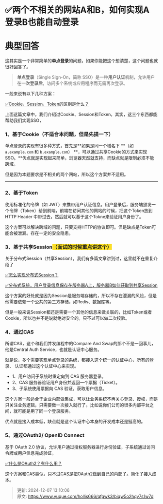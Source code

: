 # ✅两个不相关的网站A和B，如何实现A登录B也能自动登录

# 典型回答


这其实是一个非常简单的**单点登录**的问题，如果你能把这个想清楚，这个问题也就很好回答了。



> **单点登录**（Single Sign-On，简称 SSO）是一种**用户认证**机制，允许用户在**一次登录后**，访问多个系统或应用程序而无需再次登录。
>



一般来说有以下几种方案：



[✅Cookie，Session，Token的区别是什么？](https://www.yuque.com/hollis666/qfgwk3/chxc9y)



上面这篇文章中，我们介绍过Cookie、Session和Token，其实，这三个东西都能帮助我们实现SSO，

### 1、基于Cookie（不适合本问题，但是先提一下）


单点登录的实现有很多种方式，首先是**如果是同一个域名下 **（如 `a.example.com` 和 `b.example.com`）  **，可以通过共享Cookie的方式来实现SSO。**优点就是实现起来简单，浏览器天然就支持，而缺点就是限制必须不能跨域。



但是因为本题要求是不相关的两个网站，所以这个方案并不适用。

****

### 2、基于Token


使用标准化的令牌（如 JWT）来携带用户认证信息。用户登录后，服务端颁发一个令牌（Token）给到前端，前端在访问其他的网站的时候，把这个Token放到HTTP Header 中带过去，然后就可以基于这个Tokne来验证用户身份了。



这个方案可以解决跨域的问题，只要支持HTTP的协议即可。但是缺点是Token可能会被泄漏。存在一定的安全隐患。



### 3、基于共享Session<font style="background-color:#FBDE28;">（面试的时候重点讲这个）</font>


关于分布式Session（共享Session），我们有多篇文章讲到过，这里就不在重复介绍了

[✅怎么实现分布式Session？](https://www.yuque.com/hollis666/qfgwk3/xbgu80vgxnhhb438)



[✅分布式系统，用户登录信息保存在服务器A上，服务器B如何获取到共享Session](https://www.yuque.com/hollis666/qfgwk3/ggzx17g775wy6fye)



这个方案的好处就是因为Session是服务端存储的，所以不存在泄漏的风险，但是他需要依赖一个公共的第三方存储，如Redis、数据库等。



但是一般来说Session都还是需要一个其他的信息来做关联的，比如Token或者Cookie，所以也并不是说就绝对安全的。只不过可以做二次校验。





### 4、通过CAS


所谓CAS，这个和我们并发编程中的Compare And Swap的那个不是一回事儿，他是Central Auth Service，也就是认证中心服务。



就是说，多个需要实现单点登录的系统，都接入这个统一的认证中心，所有的登录、 认证都通过这个认证中心来实现。



+ 1、用户访问子系统时重定向到 CAS 服务器登录。
+ 2、CAS 服务器验证用户身份并返回一个票据（Ticket）。
+ 3、子系统使用票据向 CAS 验证，获取用户信息。



这个方案一般适合于企业内部做集成，可以让业务系统不再关心登录、授权，而是只关注业务逻辑，只需要做一次接入就行了。比如说你们公司的很多内部平台之间，就可能是用了同一个登录服务。



优点就是接入成本低，缺点就是这个认证中心本身的开发成本还是挺高的。



### 5、通过OAuth2/ OpenID Connect  


 基于 OAuth 2.0 协议，允许用户通过授权服务器进行身份验证，子系统通过访问令牌或用户信息完成验证。  



[✅什么是OAuth2？有什么用？](https://www.yuque.com/hollis666/qfgwk3/eahqdb14h64qx7qd)



这个方案和CAS类似，只不过CAS是把OAuth2做到自己的内部了。简化了接入成本。





> 更新: 2024-12-07 13:10:06  
> 原文: <https://www.yuque.com/hollis666/qfgwk3/biqw5o2hqv7s1w7d>